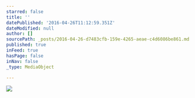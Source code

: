 ```yaml
---
starred: false
title: ''
datePublished: '2016-04-26T11:12:59.351Z'
dateModified: null
author: []
sourcePath: _posts/2016-04-26-d7483cfb-159e-4265-aeae-c4d6086be861.md
published: true
inFeed: true
hasPage: false
inNav: false
_type: MediaObject

---
```

![](https://the-grid-user-content.s3-us-west-2.amazonaws.com/e4dc5939-a06d-4f0c-baff-9cb85435503a.jpg)